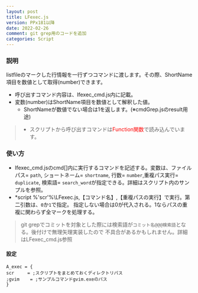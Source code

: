 ```yaml
---
layout: post
title: LFexec.js
version: PPx181以降
date: 2022-02-26
comment: git grep用のコードを追加
categories: Script
---
```


### 説明

listfileのマークした行情報を一行ずつコマンドに渡します。その際、ShortName項目を数値として取得(number)できます。

- 呼び出すコマンド内容は、lfexec\_cmd\.js内に記載。
- 変数(number)はShortName項目を数値として解釈した値。
  - ShortNameが数値でない場合は1を返します。(※cmdGrep\.jsのresult用途)

> - スクリプトから呼び出すコマンドは<span style="color:red;">Function関数</span>で読み込んでいます。

### 使い方

- lfexec\_cmd\.jsのcmd[]内に実行するコマンドを記述する。変数は、ファイルパス= `path`, ショートネーム= `shortname`,
行数= `number`,重複パス実行= `duplicate`, 検索語= `search_word`が指定できる。詳細はスクリプト内のサンプルを参照。
- \*script %'scr'%\LFexec.js,【コマンド名】,【重複パスの実行】で実行。第二引数は、`0`か`1`で指定。
指定しない場合は0が代入される。1ならパスの重複に関わらず全マークを処理する。

> git grepでコミットを対象とした際には検索語が`コミット名@@@検索語`となる。後付けで無理矢理実装したので
不具合があるかもしれません。詳細はLFexec\_cmd\.js参照

#### 設定

```text
A_exec = {
scr     = ;スクリプトをまとめておくディレクトリパス
;gvim    = ;サンプルコマンドgvim.exeのパス
}
```

<BR>
<script src="https://gist.github.com/tar80/326a561b4ab0b54579c825b44d5ece59.js"></script>
